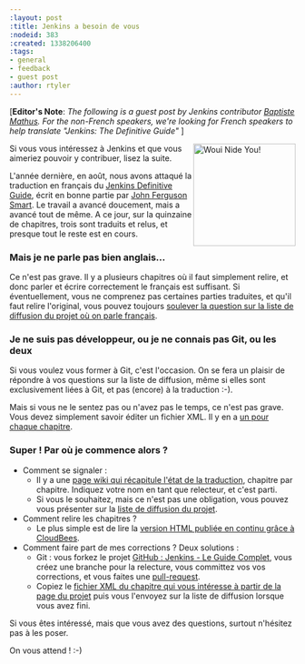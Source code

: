 ```yaml
---
:layout: post
:title: Jenkins a besoin de vous
:nodeid: 383
:created: 1338206400
:tags:
- general
- feedback
- guest post
:author: rtyler
---
```

[**Editor's Note**: _The following is a guest post by Jenkins contributor [Baptiste Mathus](https://twitter.com/bmathus). For the non-French speakers, we're looking for French speakers to help translate "Jenkins: The Definitive Guide"_ ]

<img src="http://batmat.net/dotclear/public/images/Superdupont_we_need_you.jpg" align="right" width="180" alt="Woui Nide You!"/>

Si vous vous intéressez à Jenkins et que vous aimeriez pouvoir y contribuer, lisez la suite.

L'année dernière, en août, nous avons attaqué la traduction en français du [Jenkins Definitive Guide](http://www.wakaleo.com/books/jenkins-the-definitive-guide), écrit en bonne partie par [John Ferguson Smart](http://www.wakaleo.com/about-us/about-wakaleo-consulting). Le travail a avancé doucement, mais a avancé tout de même. A ce jour, sur la quinzaine de
chapitres, trois sont traduits et relus, et presque tout le reste est en cours.

### Mais je ne parle pas bien anglais...

Ce n'est pas grave. Il y a plusieurs chapitres où il faut simplement relire, et donc parler et écrire correctement le français est suffisant. Si éventuellement, vous ne comprenez pas certaines parties traduites, et qu'il faut relire l'original, vous pouvez toujours [soulever la question sur la liste de diffusion du projet où on parle français](https://groups.google.com/forum/#%21forum/jenkins-le-guide-complet).

### Je ne suis pas développeur, ou je ne connais pas Git, ou les deux

Si vous voulez vous former à Git, c'est l'occasion. On se fera un plaisir de répondre à vos questions sur la liste de diffusion, même si elles sont exclusivement liées à Git, et pas (encore) à la traduction :-).

Mais si vous ne le sentez pas ou n'avez pas le temps, ce n'est pas grave. Vous devez simplement savoir éditer un fichier XML. Il y en a [un pour chaque chapitre](https://github.com/Jenkins-Le-guide-complet/jenkins-the-definitive-guide-book/tree/master/hudsonbook-content-fr/src/main/resources).

### Super ! Par où je commence alors ?

  * Comment se signaler : 
    * Il y a une [page wiki qui récapitule l'état de la traduction](https://github.com/Jenkins-Le-guide-complet/jenkins-the-definitive-guide-book/wiki), chapitre par chapitre. Indiquez votre nom en tant que relecteur, et c'est parti.
    * Si vous le souhaitez, mais ce n'est pas une obligation, vous pouvez vous présenter sur la [liste de diffusion du projet](https://groups.google.com/forum/#%21forum/jenkins-le-guide-complet).
  * Comment relire les chapitres ? 
    * Le plus simple est de lire la [version HTML publiée en continu grâce à CloudBees](https://jenkins-le-guide-complet.github.com/).
  * Comment faire part de mes corrections ? Deux solutions : 
    * Git : vous forkez le projet [GitHub : Jenkins - Le Guide Complet](https://github.com/Jenkins-Le-guide-complet/jenkins-the-definitive-guide-book), vous créez une branche pour la relecture, vous committez vos vos corrections, et vous faites une [pull-request](https://help.github.com/send-pull-requests/).
    * Copiez le [fichier XML du chapitre qui vous intéresse à partir de la page du projet](https://github.com/Jenkins-Le-guide-complet/jenkins-the-definitive-guide-book/tree/master/hudsonbook-content-fr/src/main/resources) puis vous l'envoyez sur la liste de diffusion lorsque vous avez fini.

Si vous êtes intéressé, mais que vous avez des questions, surtout n'hésitez pas à les poser.

On vous attend ! :-)

<!--break-->
